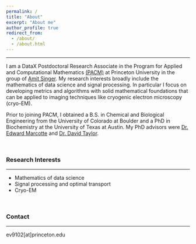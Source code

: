 ```yaml
---
permalink: /
title: "About"
excerpt: "About me"
author_profile: true
redirect_from: 
  - /about/
  - /about.html
---
```


---

I am a DataX Postdoctoral Research Associate in the Program for Applied and Computational Mathematics [(PACM)](https://www.pacm.princeton.edu/) at Princeton University in the group of [Amit Singer](https://web.math.princeton.edu/~amits/). My research interests broadly include the mathematics of data science and signal processing. In particular I focus on developing metrics and algorithms with solid mathematical foundations that can be applied to imaging techniques like cryogenic electron microscopy (cryo-EM).


Prior to joining PACM, I obtained a B.S. in Chemical and Biological Engineering from the University of Colorado at Boulder and a PhD in Biochemistry at the University of Texas at Austin. My PhD advisors were [Dr. Edward Marcotte](http://www.marcottelab.org/index.php/Main_Page) and [Dr. David Taylor](https://davidtaylorlab.com/). 

<br/>

### Research Interests
---
- Mathematics of data science
- Signal processing and optimal transport
- Cryo-EM


<br/>

### Contact
---

ev9102[at]princeton.edu
